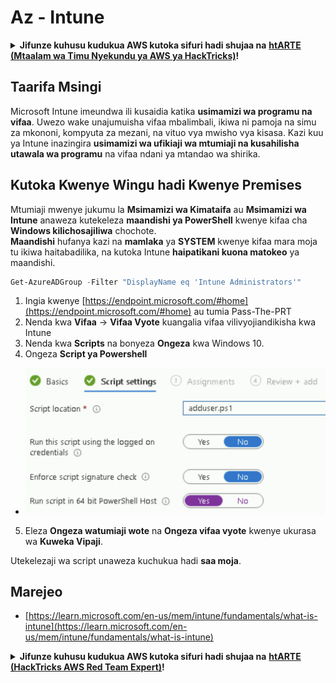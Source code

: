 # Az - Intune

<details>

<summary><strong>Jifunze kuhusu kudukua AWS kutoka sifuri hadi shujaa na</strong> <a href="https://training.hacktricks.xyz/courses/arte"><strong>htARTE (Mtaalam wa Timu Nyekundu ya AWS ya HackTricks)</strong></a><strong>!</strong></summary>

Njia nyingine za kusaidia HackTricks:

* Ikiwa unataka kuona **kampuni yako ikitangazwa kwenye HackTricks** au **kupakua HackTricks kwa PDF** Angalia [**MIPANGO YA KUJIUNGA**](https://github.com/sponsors/carlospolop)!
* Pata [**bidhaa rasmi za PEASS & HackTricks**](https://peass.creator-spring.com)
* Gundua [**Familia ya PEASS**](https://opensea.io/collection/the-peass-family), mkusanyiko wetu wa [**NFTs**](https://opensea.io/collection/the-peass-family) ya kipekee
* **Jiunge na** 💬 [**Kikundi cha Discord**](https://discord.gg/hRep4RUj7f) au kikundi cha [**telegram**](https://t.me/peass) au **tufuate** kwenye **Twitter** 🐦 [**@hacktricks_live**](https://twitter.com/hacktricks_live)**.**
* **Shiriki mbinu zako za kudukua kwa kuwasilisha PRs kwa** [**HackTricks**](https://github.com/carlospolop/hacktricks) na [**HackTricks Cloud**](https://github.com/carlospolop/hacktricks-cloud) repos za github.

</details>

## Taarifa Msingi

Microsoft Intune imeundwa ili kusaidia katika **usimamizi wa programu na vifaa**. Uwezo wake unajumuisha vifaa mbalimbali, ikiwa ni pamoja na simu za mkononi, kompyuta za mezani, na vituo vya mwisho vya kisasa. Kazi kuu ya Intune inazingira **usimamizi wa ufikiaji wa mtumiaji na kusahilisha utawala wa programu** na vifaa ndani ya mtandao wa shirika.

## Kutoka Kwenye Wingu hadi Kwenye Premises

Mtumiaji mwenye jukumu la **Msimamizi wa Kimataifa** au **Msimamizi wa Intune** anaweza kutekeleza **maandishi ya PowerShell** kwenye kifaa cha **Windows kilichosajiliwa** chochote.\
**Maandishi** hufanya kazi na **mamlaka** ya **SYSTEM** kwenye kifaa mara moja tu ikiwa haitabadilika, na kutoka Intune **haipatikani kuona matokeo** ya maandishi.
```powershell
Get-AzureADGroup -Filter "DisplayName eq 'Intune Administrators'"
```
1. Ingia kwenye [https://endpoint.microsoft.com/#home](https://endpoint.microsoft.com/#home) au tumia Pass-The-PRT
2. Nenda kwa **Vifaa** -> **Vifaa Vyote** kuangalia vifaa vilivyojiandikisha kwa Intune
3. Nenda kwa **Scripts** na bonyeza **Ongeza** kwa Windows 10.
4. Ongeza **Script ya Powershell**
* ![](<../../.gitbook/assets/image (2) (1) (2) (2) (1).png>)
5. Eleza **Ongeza watumiaji wote** na **Ongeza vifaa vyote** kwenye ukurasa wa **Kuweka Vipaji**.

Utekelezaji wa script unaweza kuchukua hadi **saa moja**.

## Marejeo

* [https://learn.microsoft.com/en-us/mem/intune/fundamentals/what-is-intune](https://learn.microsoft.com/en-us/mem/intune/fundamentals/what-is-intune)

<details>

<summary><strong>Jifunze kuhusu kudukua AWS kutoka sifuri hadi shujaa na</strong> <a href="https://training.hacktricks.xyz/courses/arte"><strong>htARTE (HackTricks AWS Red Team Expert)</strong></a><strong>!</strong></summary>

Njia nyingine za kusaidia HackTricks:

* Ikiwa unataka kuona **kampuni yako ikitangazwa kwenye HackTricks** au **kupakua HackTricks kwa PDF** Angalia [**MIPANGO YA KUJIUNGA**](https://github.com/sponsors/carlospolop)!
* Pata [**bidhaa rasmi za PEASS & HackTricks**](https://peass.creator-spring.com)
* Gundua [**Familia ya PEASS**](https://opensea.io/collection/the-peass-family), mkusanyiko wetu wa [**NFTs**](https://opensea.io/collection/the-peass-family) ya kipekee
* **Jiunge na** 💬 [**Kikundi cha Discord**](https://discord.gg/hRep4RUj7f) au kikundi cha [**telegram**](https://t.me/peass) au **tufuate** kwenye **Twitter** 🐦 [**@hacktricks_live**](https://twitter.com/hacktricks_live)**.**
* **Shiriki mbinu zako za kudukua kwa kuwasilisha PRs kwa** [**HackTricks**](https://github.com/carlospolop/hacktricks) na [**HackTricks Cloud**](https://github.com/carlospolop/hacktricks-cloud) repos za github.

</details>
